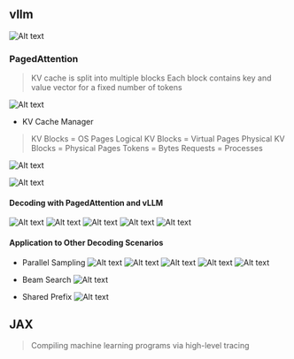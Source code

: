 
## vllm

![Alt text](img/cmu-11868-5/image-1.png)

### PagedAttention
> KV cache is split into multiple blocks
> Each block contains key and value vector for a fixed number of tokens

![Alt text](img/cmu-11868-5/image-2.png)

* KV Cache Manager
> KV Blocks = OS Pages
> Logical KV Blocks = Virtual Pages
> Physical KV Blocks = Physical Pages
> Tokens = Bytes
> Requests = Processes

![Alt text](img/cmu-11868-5/image-3.png)

![Alt text](img/cmu-11868-5/image-4.png)


#### Decoding with PagedAttention and vLLM
![Alt text](img/cmu-11868-5/image-5.png)
![Alt text](img/cmu-11868-5/image-6.png)
![Alt text](img/cmu-11868-5/image-7.png)
![Alt text](img/cmu-11868-5/image-8.png)
![Alt text](img/cmu-11868-5/image-9.png)

#### Application to Other Decoding Scenarios
* Parallel Sampling
![Alt text](img/cmu-11868-5/image-10.png)
![Alt text](img/cmu-11868-5/image-11.png)
![Alt text](img/cmu-11868-5/image-12.png)
![Alt text](img/cmu-11868-5/image-13.png)
![Alt text](img/cmu-11868-5/image-14.png)

* Beam Search
![Alt text](img/cmu-11868-5/image-15.png)

* Shared Prefix
![Alt text](img/cmu-11868-5/image-16.png)

## JAX
> Compiling machine learning programs via high-level tracing




